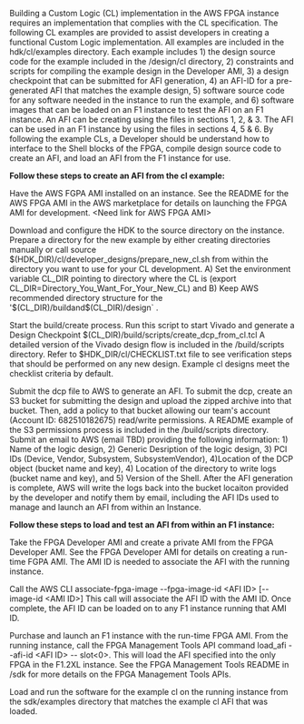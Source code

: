 Building a Custom Logic (CL) implementation in the AWS FPGA instance
requires an implementation that complies with the CL specification. The
following CL examples are provided to assist developers in creating a
functional Custom Logic implementation. All examples are included in the
hdk/cl/examples directory. Each example includes 1) the design source
code for the example included in the /design/cl directory, 2)
constraints and scripts for compiling the example design in the
Developer AMI, 3) a design checkpoint that can be submitted for AFI
generation, 4) an AFI-ID for a pre-generated AFI that matches the
example design, 5) software source code for any software needed in the
instance to run the example, and 6) software images that can be loaded
on an F1 instance to test the AFI on an F1 instance. An AFI can be
creating using the files in sections 1, 2, & 3. The AFI can be used in
an F1 instance by using the files in sections 4, 5 & 6. By following the
example CLs, a Developer should be understand how to interface to the
Shell blocks of the FPGA, compile design source code to create an AFI,
and load an AFI from the F1 instance for use.

**Follow these steps to create an AFI from the cl example:**

Have the AWS FGPA AMI installed on an instance. See the README for the
AWS FPGA AMI in the AWS marketplace for details on launching the FPGA
AMI for development. &lt;Need link for AWS FPGA AMI&gt;

Download and configure the HDK to the source directory on the instance.
Prepare a directory for the new example by either creating directories
manually or call source
\$(HDK\_DIR)/cl/developer\_designs/prepare\_new\_cl.sh from within the
directory you want to use for your CL development. A) Set the
environment variable CL\_DIR pointing to directory where the CL is
(export CL\_DIR=Directory\_You\_Want\_For\_Your\_New\_CL) and B) Keep
AWS recommended directory structure for the
'\$(CL\_DIR)/buildand\$(CL\_DIR)/design\` .

Start the build/create process. Run this script to start Vivado and
generate a Design Checkpoint
\$(CL\_DIR)/build/scripts/create\_dcp\_from\_cl.tcl A detailed version
of the Vivado design flow is included in the /build/scripts directory.
Refer to \$HDK\_DIR/cl/CHECKLIST.txt file to see verification steps that
should be performed on any new design. Example cl designs meet the
checklist criteria by default.

Submit the dcp file to AWS to generate an AFI. To submit the dcp, create
an S3 bucket for submitting the design and upload the zipped archive
into that bucket. Then, add a policy to that bucket allowing our team's
account (Account ID: 682510182675) read/write permissions. A README
example of the S3 permissions process is included in the /build/scripts
directory. Submit an email to AWS (email TBD) providing the following
information: 1) Name of the logic design, 2) Generic Desription of the
logic design, 3) PCI IDs (Device, Vendor, Subsystem, SubsystemVendor),
4)Location of the DCP object (bucket name and key), 4) Location of the
directory to write logs (bucket name and key), and 5) Version of the
Shell. After the AFI generation is complete, AWS will write the logs
back into the bucket locaiton provided by the developer and notify them
by email, including the AFI IDs used to manage and launch an AFI from
within an Instance.

**Follow these steps to load and test an AFI from within an F1
instance:**

Take the FPGA Developer AMI and create a private AMI from the FPGA
Developer AMI. See the FPGA Developer AMI for details on creating a
run-time FGPA AMI. The AMI ID is needed to associate the AFI with the
running instance.

Call the AWS CLI associate-fpga-image --fpga-image-id &lt;AFI ID&gt;
\[--image-id &lt;AMI ID&gt;\] This call will associate the AFI ID with
the AMI ID. Once complete, the AFI ID can be loaded on to any F1
instance running that AMI ID.

Purchase and launch an F1 instance with the run-time FPGA AMI. From the
running instance, call the FPGA Management Tools API command load\_afi
--afi-id &lt;AFI ID&gt; -- slot&lt;0&gt;. This will load the AFI
specified into the only FPGA in the F1.2XL instance. See the FPGA
Management Tools README in /sdk for more details on the FPGA Management
Tools APIs.

Load and run the software for the example cl on the running instance
from the sdk/examples directory that matches the example cl AFI that was
loaded.
